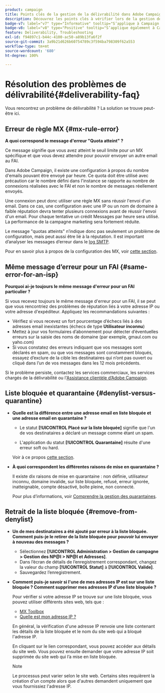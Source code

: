 ```yaml
---
product: campaign
title: Points clés de la gestion de la délivrabilité dans Adobe Campaign Classic
description: Découvrez les points clés à vérifier lors de la gestion de la délivrabilité dans Adobe Campaign.
badge-v7: label="v7" type="Informative" tooltip="S’applique à Campaign Classic v7"
badge-v8: label="v8" type="Positive" tooltip="S’applique également à Campaign v8"
feature: Deliverability, Troubleshooting
exl-id: f94897c1-b44c-4100-ac50-a89b13fa6f2f
source-git-commit: 3a9b21d626b60754789c3f594ba798309f62a553
workflow-type: tm+mt
source-wordcount: '680'
ht-degree: 100%

---
```


# Résolution des problèmes de délivrabilité{#deliverability-faq}



Vous rencontrez un problème de délivrabilité ? La solution se trouve peut-être ici.

## Erreur de règle MX {#mx-rule-error}

**A quoi correspond le message d&#39;erreur &quot;Quota atteint&quot; ?**

Ce message signifie que vous avez atteint le seuil limite pour un MX spécifique et que vous devez attendre pour pouvoir envoyer un autre email au FAI.

Dans Adobe Campaign, il existe une configuration à propos du nombre d&#39;emails pouvant être envoyé par heure. Ce quota doit être utilisé avec précaution car le nombre défini dans l&#39;instance se rapporte au nombre de connexions réalisées avec le FAI et non le nombre de messages réellement envoyés.

Une connexion peut donc utiliser une règle MX sans réussir l&#39;envoi d&#39;un email. Dans ce cas, une configuration avec une IP ou un nom de domaine à faible réputation devra tenter plusieurs connexions avant de réussir l&#39;envoi d&#39;un email. Pour chaque tentative un crédit Messages par heure sera utilisé. La performance de la campagne marketing sera fortement réduite.

Le message &quot;quotas atteints&quot; n’indique donc pas seulement un problème de configuration, mais peut aussi être lié à la réputation. Il est important d’analyser les messages d’erreur dans le [log SMTP](../../production/using/monitoring-processes.md#smtp-errors-per-domain).

Pour en savoir plus à propos de la configuration des MX, voir [cette section](../../installation/using/email-deliverability.md#mx-configuration).

## Même message d’erreur pour un FAI {#same-error-for-an-isp}

**Pourquoi ai-je toujours le même message d&#39;erreur pour un FAI particulier ?**

Si vous recevez toujours le même message d&#39;erreur pour un FAI, il se peut que vous rencontriez des problèmes de réputation liés à votre adresse IP ou votre adresse d&#39;expéditeur. Appliquez les recommandations suivantes :
* Vérifiez si vous recevez un fort pourcentage d’échecs liés à des adresses email inexistantes (échecs de type **Utilisateur inconnu**)
* Mettez à jour vos formulaires d’abonnement pour détecter d’éventuelles erreurs sur la saisie des noms de domaine (par exemple, gmaul.com ou yaho.com)
* Si vous constatez des erreurs indiquant que vos messages sont déclarés en spam, ou que vos messages sont constamment bloqués, essayez d’exclure de la cible les destinataires qui n’ont pas ouvert ou cliqué dans l’un de vos messages dans les 12 mois précédents.

Si le problème persiste, contactez les services commerciaux, les services chargés de la délivrabilité ou l&#39;[Assistance clientèle d’Adobe Campaign](https://helpx.adobe.com/fr/enterprise/admin-guide.html/enterprise/using/support-for-experience-cloud.ug.html).

## Liste bloquée et quarantaine {#denylist-versus-quarantine}

* **Quelle est la différence entre une adresse email en liste bloquée et une adresse email en quarantaine ?**

   * Le statut **[!UICONTROL Placé sur la liste bloquée]** signifie que l&#39;un de vos destinataires a déclaré un message comme étant un spam.

   * L&#39;application du statut **[!UICONTROL Quarantaine]** résulte d&#39;une erreur soft ou hard.

  Voir à ce propos [cette section](understanding-quarantine-management.md#quarantine-vs-denylist).

* **À quoi correspondent les différentes raisons de mise en quarantaine ?**

  Il existe dix raisons de mise en quarantaine : non définie, utilisateur inconnu, domaine invalide, sur liste bloquée, refusé, erreur ignorée, inatteignable, compte désactivé, boîte pleine, non connecté.

  Pour plus d’informations, voir [Comprendre la gestion des quarantaines](understanding-quarantine-management.md).

## Retrait de la liste bloquée {#remove-from-denylist}

* **Un de mes destinataires a été ajouté par erreur à la liste bloquée. Comment puis-je le retirer de la liste bloquée pour pouvoir lui envoyer à nouveau des messages ?**

   * Sélectionnez **[!UICONTROL Administration > Gestion de campagne > Gestion des NP@I > NP@I et Adresses]**.
   * Dans l’écran de détails de l’enregistrement correspondant, changez la valeur du champ **[!UICONTROL Statut]** à **[!UICONTROL Valide]**.
   * Sauvegardez l’enregistrement.

* **Comment puis-je savoir si l&#39;une de mes adresses IP est sur une liste bloquée ? Comment supprimer mes adresses IP d’une liste bloquée ?**

  Pour vérifier si votre adresse IP se trouve sur une liste bloquée, vous pouvez utiliser différents sites web, tels que :
   * [MX Toolbox](https://mxtoolbox.com/)
   * [Quelle est mon adresse IP ?](https://whatismyipaddress.com)

  En général, la vérification d&#39;une adresse IP renvoie une liste contenant les détails de la liste bloquée et le nom du site web qui a bloqué l&#39;adresse IP.

  En cliquant sur le lien correspondant, vous pouvez accéder aux détails du site web. Vous pouvez ensuite demander que votre adresse IP soit supprimée du site web qui l’a mise en liste bloquée.

  >[!NOTE]
  >
  >Le processus peut varier selon le site web. Certains sites requièrent la création d&#39;un compte alors que d&#39;autres demandent uniquement que vous fournissiez l&#39;adresse IP.
